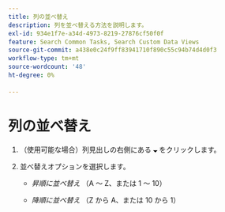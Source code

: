 ```yaml
---
title: 列の並べ替え
description: 列を並べ替える方法を説明します。
exl-id: 934e1f7e-a34d-4973-8219-27876cf50f0f
feature: Search Common Tasks, Search Custom Data Views
source-git-commit: a438e0c24f9ff83941710f890c55c94b74d4d0f3
workflow-type: tm+mt
source-wordcount: '48'
ht-degree: 0%

---
```


# 列の並べ替え

<!-- The same in new UI and legacy CM views -->

1. （使用可能な場合）列見出しの右側にある ![&#x200B; 下矢印 &#x200B;](/help/search-social-commerce/assets/arrow-down-expand.png " 下矢印 ") をクリックします。

1. 並べ替えオプションを選択します。

   * *昇順に並べ替え* （A ～ Z、または 1 ～ 10）

   * *降順に並べ替え* （Z から A、または 10 から 1）
